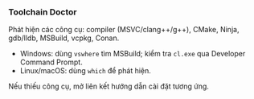 ### Toolchain Doctor

Phát hiện các công cụ: compiler (MSVC/clang++/g++), CMake, Ninja, gdb/lldb, MSBuild, vcpkg, Conan.

- Windows: dùng `vswhere` tìm MSBuild; kiểm tra `cl.exe` qua Developer Command Prompt.
- Linux/macOS: dùng `which` để phát hiện.

Nếu thiếu công cụ, mở liên kết hướng dẫn cài đặt tương ứng.


